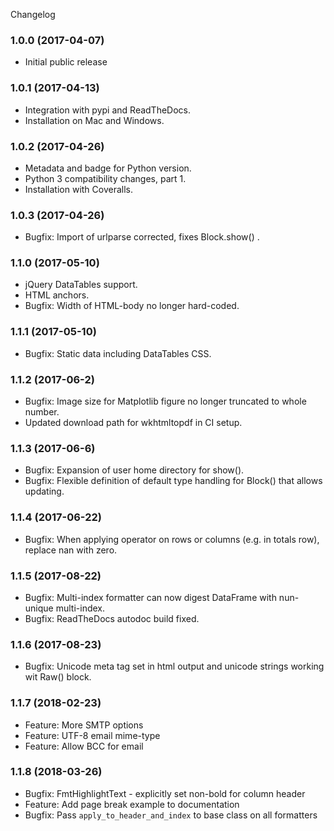 Changelog

### 1.0.0 (2017-04-07)

  * Initial public release

### 1.0.1 (2017-04-13)

  * Integration with pypi and ReadTheDocs.
  * Installation on Mac and Windows.

### 1.0.2 (2017-04-26)

  * Metadata and badge for Python version.
  * Python 3 compatibility changes, part 1.
  * Installation with Coveralls.

### 1.0.3 (2017-04-26)

  * Bugfix: Import of urlparse corrected, fixes Block.show() .

### 1.1.0 (2017-05-10)

  * jQuery DataTables support.
  * HTML anchors.
  * Bugfix: Width of HTML-body no longer hard-coded.

### 1.1.1 (2017-05-10)

  * Bugfix: Static data including DataTables CSS.

### 1.1.2 (2017-06-2)

  * Bugfix: Image size for Matplotlib figure no longer truncated to whole number.
  * Updated download path for wkhtmltopdf in CI setup.
 
### 1.1.3 (2017-06-6)

  * Bugfix: Expansion of user home directory for show().
  * Bugfix: Flexible definition of default type handling for Block() that allows updating.

### 1.1.4 (2017-06-22)

  * Bugfix: When applying operator on rows or columns (e.g. in totals row), replace nan with zero.
 
### 1.1.5 (2017-08-22)

  * Bugfix: Multi-index formatter can now digest DataFrame with nun-unique multi-index.
  * Bugfix: ReadTheDocs autodoc build fixed.
  
### 1.1.6 (2017-08-23)

  * Bugfix: Unicode meta tag set in html output and unicode strings working wit Raw() block.
 
### 1.1.7 (2018-02-23)

  * Feature: More SMTP options
  * Feature: UTF-8 email mime-type
  * Feature: Allow BCC for email

### 1.1.8 (2018-03-26)

  * Bugfix: FmtHighlightText - explicitly set non-bold for column header
  * Feature: Add page break example to documentation
  * Bugfix: Pass `apply_to_header_and_index` to base class on all formatters
  
